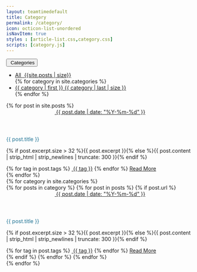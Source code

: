 ```yaml
---
layout: teamtimedefault
title: Category
permalink: /category/
icon: octicon-list-unordered
isNavItem: true
styles : [article-list.css,category.css]
scripts: [category.js]
---
```


<div class="row index">
    <div class="col-sm-10 col-sm-offset-1 col-lg-9 col-lg-offset-1_5">
        <div class="dropdown">
            <button class="btn btn-default dropdown-toggle" type="button" id="dropdownMenu1" data-toggle="dropdown" aria-haspopup="true" aria-expanded="true">
                <span class="octicon octicon-list-unordered"></span>&nbsp;Categories
                <span class="caret"></span>
            </button>
            <ul class="dropdown-menu" aria-labelledby="dropdownMenu1">
                <li>
                    <a href="javascript:void(0);" class="categories-item" cate="All">
                        All&nbsp;<span class="categories-badge"> {{site.posts | size}}</span>
                    </a>
                </li>
                {% for category in site.categories %}
                <li>
                    <a href="javascript:void(0);" class="categories-item" cate="{{ category | first }}">
                        {{ category | first }}&nbsp;<span class="categories-badge">{{ category | last | size }}</span>
                    </a>
                </li>
                {% endfor %}
            </ul>
        </div>
        <div>
            <section class="category-slice" post-cate="All">
                {% for post in site.posts %}
                <article>
                    <header>
                        <a href="{{ site.baseurl | prepend: site.url  }}/archive/#{{ post.date | date: '%Y-%m-%d' }}"><span class="octicon octicon-calendar"></span>&nbsp;<span>{{ post.date | date: "%Y-%m-%d" }}</span></a>
                    </header>
                    <div class="module">
                        <p class="title" style="color:#1e7293;">{{ post.title }}</p>
                        <p>{% if post.excerpt.size > 32 %}{{ post.excerpt }}{% else %}{{ post.content | strip_html | strip_newlines | truncate: 300 }}{% endif %}</p>
                        <footer>
                            {% for tag in post.tags %}
                            <a class="word-keep" href="{{ site.baseurl | prepend: site.url }}/tags/#{{ tag }}"><span class="octicon octicon-tag"></span>&nbsp;{{ tag }}</a>
                            {% endfor %}
                            <span class="word-keep pull-right">
                            <a class="readmore" href="{{ post.url | prepend: site.baseurl | prepend: site.url }}">Read More</a>
                            </span>
                        </footer>
                    </div>
                </article>
                {% endfor %}
            </section>
            {% for category in site.categories %}
            <section class="category-slice" post-cate="{{category | first}}">
                {% for posts in category  %}
                {% for post in posts %}
                {% if post.url %}
                <article>
                    <header>
                        <a href="{{ site.baseurl | prepend: site.url  }}/archive/#{{ post.date | date: '%Y-%m-%d' }}"><span class="octicon octicon-calendar"></span>&nbsp;<span>{{ post.date | date: "%Y-%m-%d" }}</span></a>
                    </header>
                    <div class="module">
                        <p class="title" style="color:#1e7293;">{{ post.title }}</p>
                        <p>{% if post.excerpt.size > 32 %}{{ post.excerpt }}{% else %}{{ post.content | strip_html | strip_newlines | truncate: 300 }}{% endif %}</p>
                        <footer>
                            {% for tag in post.tags %}
                            <a class="word-keep" href="{{ site.baseurl | prepend: site.url }}/tags/#{{ tag }}"><span class="octicon octicon-tag"></span>&nbsp;{{ tag }}</a>
                            {% endfor %}
                            <span class="word-keep pull-right">
                            <a class="readmore" href="{{ post.url | prepend: site.baseurl | prepend: site.url }}">Read More</a>
                            </span>
                        </footer>
                    </div>
                </article>
                {% endif %}
                {% endfor %}
                {% endfor %}
            </section>
            {% endfor %}
        </div>
    </div>
</div>